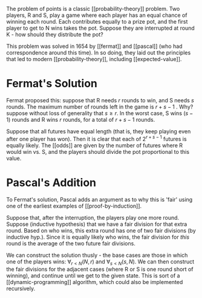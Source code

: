 The problem of points is a classic [[probability-theory]] problem. Two players, R and S, play a game where each player has an equal chance of winning each round. Each contributes equally to a prize pot, and the first player to get to N wins takes the pot. Suppose they are interrupted at round K - how should they distribute the pot?

This problem was solved in 1654 by [[fermat]] and [[pascal]] (who had correspondence around this time). In so doing, they laid out the principles that led to modern [[probability-theory]], including [[expected-value]].

# Fermat's Solution
Fermat proposed this: suppose that R needs $r$ rounds to win, and S needs $s$ rounds. The maximum number of rounds left in the game is $r + s - 1$ . Why? suppose without loss of generality that $s \geq r$. In the worst case, S wins $(s-1)$ rounds and R wins $r$ rounds, for a total of $r+s-1$ rounds.

Suppose that all futures have equal length (that is, they keep playing even after one player has won). Then it is clear that each of $2^{r+s-1}$ futures is equally likely. The [[odds]] are given by the number of futures where R would win vs. S, and the players should divide the pot proportional to this value.

# Pascal's Addition
To Fermat's solution, Pascal adds an argument as to why this is 'fair' using one of the earliest examples of [[proof-by-induction]].

Suppose that, after the interruption, the players play one more round. Suppose (inductive hypothesis) that we have a fair division for that extra round. Based on who wins, this extra round has one of two fair divisions (by inductive hyp.). Since it is equally likely who wins, the fair division for *this* round is the average of the two future fair divisions.

We can construct the solution thusly - the base cases are those in which one of the players wins: $\forall_{r < N} (N, r)$  and $\forall_{s<N}(s, N)$. We can then construct the fair divisions for the adjacent cases (where R or S is one round short of winning), and continue until we get to the given state. This is sort of a [[dynamic-programming]] algorithm, which could also be implemented recursively.